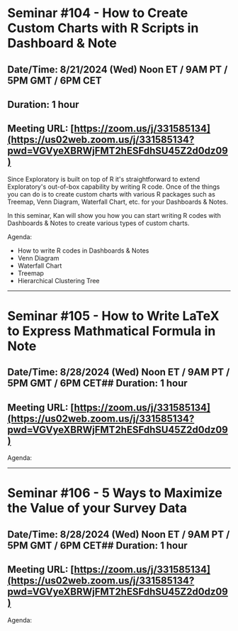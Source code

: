 # Seminar #104 - How to Create Custom Charts with R Scripts in Dashboard & Note
## Date/Time: 8/21/2024 (Wed) Noon ET / 9AM PT / 5PM GMT / 6PM CET
## Duration: 1 hour
## Meeting URL: [https://zoom.us/j/331585134](https://us02web.zoom.us/j/331585134?pwd=VGVyeXBRWjFMT2hESFdhSU45Z2d0dz09)

Since Exploratory is built on top of R it's straightforward to extend Exploratory's out-of-box capability by writing R code. Once of the things you can do is to create custom charts with various R packages such as Treemap, Venn Diagram, Waterfall Chart, etc. for your Dashboards & Notes.

In this seminar, Kan will show you how you can start writing R codes with Dashboards & Notes to create various types of custom charts.

Agenda:

- How to write R codes in Dashboards & Notes
- Venn Diagram
- Waterfall Chart
- Treemap
- Hierarchical Clustering Tree


----

# Seminar #105 - How to Write LaTeX to Express Mathmatical Formula in Note
## Date/Time: 8/28/2024 (Wed) Noon ET / 9AM PT / 5PM GMT / 6PM CET## Duration: 1 hour
## Meeting URL: [https://zoom.us/j/331585134](https://us02web.zoom.us/j/331585134?pwd=VGVyeXBRWjFMT2hESFdhSU45Z2d0dz09)


Agenda:

----

# Seminar #106 - 5 Ways to Maximize the Value of your Survey Data
## Date/Time: 8/28/2024 (Wed) Noon ET / 9AM PT / 5PM GMT / 6PM CET## Duration: 1 hour
## Meeting URL: [https://zoom.us/j/331585134](https://us02web.zoom.us/j/331585134?pwd=VGVyeXBRWjFMT2hESFdhSU45Z2d0dz09)


Agenda:
